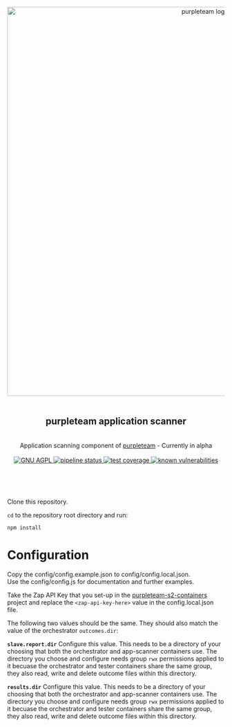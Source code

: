 <div align="center">
  <br/>
  <a href="https://purpleteam-labs.com" title="purpleteam">
    <img width=900px src="https://gitlab.com/purpleteam-labs/purpleteam/raw/main/assets/images/purpleteam-banner.png" alt="purpleteam logo">
  </a>
  <br/>
<br/>
<h2>purpleteam application scanner</h2><br/>
  Application scanning component of <a href="https://purpleteam-labs.com/" title="purpleteam">purpleteam</a> - Currently in alpha
<br/><br/>

<a href="https://www.gnu.org/licenses/agpl-3.0" title="license">
  <img src="https://img.shields.io/badge/License-AGPL%20v3-blue.svg" alt="GNU AGPL">
</a>

<a href="https://github.com/purpleteam-labs/purpleteam-app-scanner/commits/main" title="pipeline status">
  <img src="https://github.com/purpleteam-labs/purpleteam-app-scanner/workflows/Node.js%20CI/badge.svg" alt="pipeline status">
</a>

<a href='https://coveralls.io/github/purpleteam-labs/purpleteam-app-scanner?branch=main'>
  <img src='https://coveralls.io/repos/github/purpleteam-labs/purpleteam-app-scanner/badge.svg?branch=main' alt='test coverage'>
</a>

<a href="https://snyk.io/test/github/purpleteam-labs/purpleteam-app-scanner?targetFile=package.json" title="known vulnerabilities">
  <img src="https://snyk.io/test/github/purpleteam-labs/purpleteam-app-scanner/badge.svg?targetFile=package.json" alt="known vulnerabilities"/>
</a>

<br/><br/><br/>
</div>


Clone this repository.

`cd` to the repository root directory and run:  
```shell
npm install
```

# Configuration

Copy the config/config.example.json to config/config.local.json.  
Use the config/config.js for documentation and further examples.  

Take the Zap API Key that you set-up in the [purpleteam-s2-containers](https://github.com/purpleteam-labs/purpleteam-s2-containers) project and replace the `<zap-api-key-here>` value in the config.local.json file.

The following two values should be the same. They should also match the value of the orchestrator `outcomes.dir`:

**`slave.report.dir`** Configure this value. This needs to be a directory of your choosing that both the orchestrator and app-scanner containers use. The directory you choose and configure needs group `rwx` permissions applied to it becuase the orchestrator and tester containers share the same group, they also read, write and delete outcome files within this directory.

**`results.dir`** Configure this value. This needs to be a directory of your choosing that both the orchestrator and app-scanner containers use. The directory you choose and configure needs group `rwx` permissions applied to it becuase the orchestrator and tester containers share the same group, they also read, write and delete outcome files within this directory.

